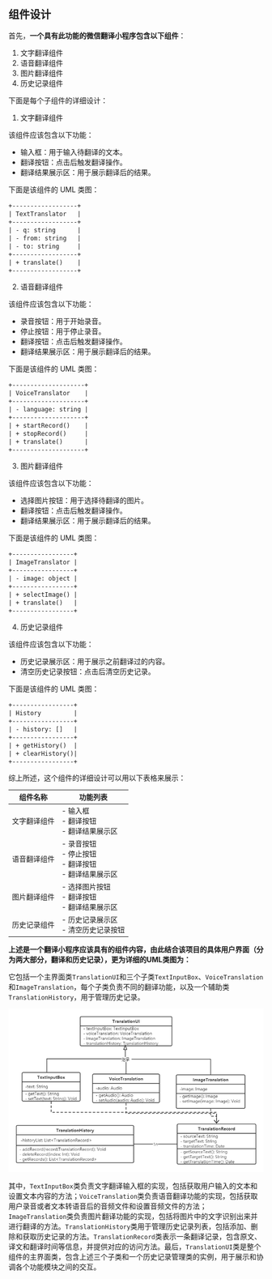 ## 组件设计

首先，**一个具有此功能的微信翻译小程序包含以下组件**：

1. 文字翻译组件
2. 语音翻译组件
3. 图片翻译组件
4. 历史记录组件

下面是每个子组件的详细设计：

1. 文字翻译组件

该组件应该包含以下功能：

- 输入框：用于输入待翻译的文本。
- 翻译按钮：点击后触发翻译操作。
- 翻译结果展示区：用于展示翻译后的结果。

下面是该组件的 UML 类图：

```
+------------------+
| TextTranslator   |
+------------------+
| - q: string      |
| - from: string   |
| - to: string	   |
+------------------+
| + translate()    |
+------------------+
```

2. 语音翻译组件

该组件应该包含以下功能：

- 录音按钮：用于开始录音。
- 停止按钮：用于停止录音。
- 翻译按钮：点击后触发翻译操作。
- 翻译结果展示区：用于展示翻译后的结果。

下面是该组件的 UML 类图：

```
+--------------------+
| VoiceTranslator    |
+--------------------+
| - language: string |
+--------------------+
| + startRecord()    |
| + stopRecord()     |
| + translate()      |
+--------------------+
```

3. 图片翻译组件

该组件应该包含以下功能：

- 选择图片按钮：用于选择待翻译的图片。
- 翻译按钮：点击后触发翻译操作。
- 翻译结果展示区：用于展示翻译后的结果。

下面是该组件的 UML 类图：

```
+-----------------+
| ImageTranslator |
+-----------------+
| - image: object |
+-----------------+
| + selectImage() |
| + translate()   |
+-----------------+
```

4. 历史记录组件

该组件应该包含以下功能：

- 历史记录展示区：用于展示之前翻译过的内容。
- 清空历史记录按钮：点击后清空历史记录。

下面是该组件的 UML 类图：

```
+-----------------+
| History         |
+-----------------+
| - history: []   |
+-----------------+
| + getHistory()  |
| + clearHistory()|
+-----------------+
```

综上所述，这个组件的详细设计可以用以下表格来展示：

| 组件名称     | 功能列表                                                   |
| ------------ | ---------------------------------------------------------- |
| 文字翻译组件 | - 输入框<br>- 翻译按钮<br>- 翻译结果展示区                 |
| 语音翻译组件 | - 录音按钮<br>- 停止按钮<br>- 翻译按钮<br>- 翻译结果展示区 |
| 图片翻译组件 | - 选择图片按钮<br>- 翻译按钮<br>- 翻译结果展示区           |
| 历史记录组件 | - 历史记录展示区<br>- 清空历史记录按钮                     |



**上述是一个翻译小程序应该具有的组件内容，由此结合该项目的具体用户界面（分为两大部分，翻译和历史记录），更为详细的UML类图为：**

它包括一个主界面类`TranslationUI`和三个子类`TextInputBox`、`VoiceTranslation`和`ImageTranslation`，每个子类负责不同的翻译功能，以及一个辅助类`TranslationHistory`，用于管理历史记录。

![组件UML类图](https://github.com/chenzhuo10/Machine-translation-WeChat-applet/blob/main/docs/%E7%BB%84%E4%BB%B6UML%E7%B1%BB%E5%9B%BE.png)

其中，`TextInputBox`类负责文字翻译输入框的实现，包括获取用户输入的文本和设置文本内容的方法；`VoiceTranslation`类负责语音翻译功能的实现，包括获取用户录音或者文本转语音后的音频文件和设置音频文件的方法；`ImageTranslation`类负责图片翻译功能的实现，包括将图片中的文字识别出来并进行翻译的方法。`TranslationHistory`类用于管理历史记录列表，包括添加、删除和获取历史记录的方法。`TranslationRecord`类表示一条翻译记录，包含原文、译文和翻译时间等信息，并提供对应的访问方法。最后，`TranslationUI`类是整个组件的主界面类，包含上述三个子类和一个历史记录管理类的实例，用于展示和协调各个功能模块之间的交互。
